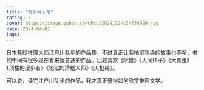 ```yaml
---
title: "乱步异人馆"
rating: 3
cover: https://image.guhub.cn/uPic/2024/12/s34734929.jpg
date: 2024-04-01
tags:
---
```


日本悬疑推理大师江户川乱步的作品集，不过真正让我拍案叫绝的故事也不多，书的中间有很多现在看来很普通的作品。比较喜欢《阴兽》《人间椅子》《大青虫》《顶楼的漫步者》《地狱的滑稽大师》《火枪绳》。

可以说，读完江户川乱步的作品，我才真正懂得如何欣赏推理文学。
